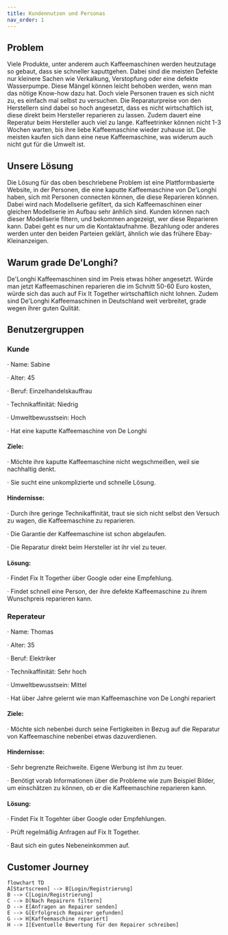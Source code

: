 ```yaml
---
title: Kundennutzen und Personas
nav_order: 1
---
```


## Problem 

Viele Produkte, unter anderem auch Kaffeemaschinen werden heutzutage so gebaut, dass sie schneller kaputtgehen. Dabei sind die meisten Defekte nur kleinere Sachen wie Verkalkung, Verstopfung oder eine defekte Wasserpumpe. Diese Mängel können leicht behoben werden, wenn man das nötige Know-how dazu hat. Doch viele Personen trauen es sich nicht zu, es einfach mal selbst zu versuchen. Die Reparaturpreise von den Herstellern sind dabei so hoch angesetzt, dass es nicht wirtschaftlich ist, diese direkt beim Hersteller reparieren zu lassen. Zudem dauert eine Reperatur beim Hersteller auch viel zu lange. Kaffeetrinker können nicht 1-3 Wochen warten, bis ihre liebe Kaffeemaschine wieder zuhause ist. Die meisten kaufen sich dann eine neue Kaffeemaschine, was widerum auch nicht gut für die Umwelt ist.

## Unsere Lösung

Die Lösung für das oben beschriebene Problem ist eine Plattformbasierte Website, in der Personen, die eine kaputte Kaffeemaschine von De'Longhi haben, sich mit Personen connecten können, die diese Reparieren können. Dabei wird nach Modellserie gefiltert, da sich Kaffeemaschinen einer gleichen Modellserie im Aufbau sehr änhlich sind. Kunden können nach dieser Modellserie filtern, und bekommen angezeigt, wer diese Reparieren kann. Dabei geht es nur um die Kontaktaufnahme. Bezahlung oder anderes werden unter den beiden Parteien geklärt, ähnlich wie das frühere Ebay-Kleinanzeigen.

## Warum grade De'Longhi?

De'Longhi Kaffeemaschinen sind im Preis etwas höher angesetzt. Würde man jetzt Kaffeemaschinen reparieren die im Schnitt 50-60 Euro kosten, würde sich das auch auf Fix It Together wirtschaftlich nicht lohnen. Zudem sind De'Longhi Kaffeemaschinen in Deutschland weit verbreitet, grade wegen ihrer guten Qulität. 

## Benutzergruppen

### Kunde

· Name: Sabine

· Alter: 45

· Beruf: Einzelhandelskauffrau

· Technikaffinität: Niedrig

· Umweltbewusstsein: Hoch

· Hat eine kaputte Kaffeemaschine von De Longhi

#### Ziele:

· Möchte ihre kaputte Kaffeemaschine nicht wegschmeißen, weil sie nachhaltig denkt.

· Sie sucht eine unkomplizierte und schnelle Lösung.

#### Hindernisse:

· Durch ihre geringe Technikaffinität, traut sie sich nicht selbst den Versuch zu wagen, die Kaffeemaschine zu reparieren.

· Die Garantie der Kaffeemaschine ist schon abgelaufen.

· Die Reparatur direkt beim Hersteller ist ihr viel zu teuer.

#### Lösung:

· Findet Fix It Together über Google oder eine Empfehlung.

· Findet schnell eine Person, der ihre defekte Kaffeemaschine zu ihrem Wunschpreis reparieren kann.

### Reperateur

· Name: Thomas

· Alter: 35

· Beruf: Elektriker

· Technikaffinität: Sehr hoch

· Umweltbewusstsein: Mittel

· Hat über Jahre gelernt wie man Kaffeemaschine von De Longhi repariert

#### Ziele:

· Möchte sich nebenbei durch seine Fertigkeiten in Bezug auf die Reparatur von Kaffeemaschine nebenbei etwas dazuverdienen.

#### Hindernisse:

· Sehr begrenzte Reichweite. Eigene Werbung ist ihm zu teuer.

· Benötigt vorab Informationen über die Probleme wie zum Beispiel Bilder, um einschätzen zu können, ob er die Kaffeemaschine reparieren kann.

#### Lösung:

· Findet Fix It Togehter über Google oder Empfehlungen.

· Prüft regelmäßig Anfragen auf Fix It Together.

· Baut sich ein gutes Nebeneinkommen auf.

## Customer Journey

```mermaid
flowchart TD
A[Startscreen] --> B[Login/Registrierung]
B --> C[Login/Registrierung]
C --> D[Nach Repairern filtern]
D --> E[Anfragen an Repairer senden]
E --> G[Erfolgreich Repairer gefunden]
G --> H[Kaffeemaschine repariert]
H --> I[Eventuelle Bewertung für den Repairer schreiben]
```


